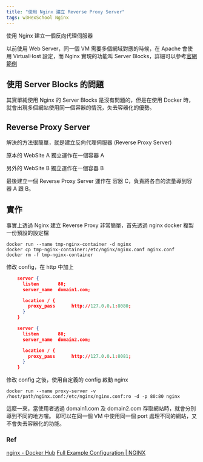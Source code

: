 ```yaml
---
title: "使用 Nginx 建立 Reverse Proxy Server"
tags: w3HexSchool Nginx
---
```


使用 Nginx 建立一個反向代理伺服器

以前使用 Web Server，同一個 VM 需要多個網域對應的時候，在 Apache 會使用 VirtualHost 設定，而 Nginx 實現的功能叫 Server Blocks，詳細可以參考[官網範例](https://www.nginx.com/resources/wiki/start/topics/examples/server_blocks/)

## 使用 Server Blocks 的問題

其實單純使用 Nginx 的 Server Blocks 是沒有問題的，但是在使用 Docker 時，就會出現多個網站使用同一個容器的情況，失去容器化的優勢。

## Reverse Proxy Server

解決的方法很簡單，就是建立反向代理伺服器 (Reverse Proxy Server)

原本的 WebSite A 獨立運作在一個容器 A

另外的 WebSite B 獨立運作在一個容器 B

最後建立一個 Reverse Proxy Server 運作在 容器 C，負責將各自的流量導到容器 A 跟 B。

## 實作

事實上透過 Nginx 建立 Reverse Proxy 非常簡單，首先透過 nginx docker 複製一份預設的設定檔

```shell
docker run --name tmp-nginx-container -d nginx
docker cp tmp-nginx-container:/etc/nginx/nginx.conf nginx.conf
docker rm -f tmp-nginx-container
```

修改 config，在 http 中加上

```json
    server {
      listen       80;
      server_name  domain1.com;

      location / {
        proxy_pass      http://127.0.0.1:8080;
      }
    }

    server {
      listen       80;
      server_name  domain2.com;

      location / {
        proxy_pass      http://127.0.0.1:8081;
      }
    }
```

修改 config 之後，使用自定義的 config 啟動 nginx

```shell
docker run --name proxy-server -v /host/path/nginx.conf:/etc/nginx/nginx.conf:ro -d -p 80:80 nginx
```

這麼一來，當使用者透過 domain1.com 及 domain2.com 存取網站時，就會分別導到不同的地方嘍。
即可以在同一個 VM 中使用同一個 port 處理不同的網站，又不會失去容器化的功能。

### Ref

[nginx - Docker Hub](https://hub.docker.com/_/nginx)
[Full Example Configuration | NGINX](https://www.nginx.com/resources/wiki/start/topics/examples/full/)
